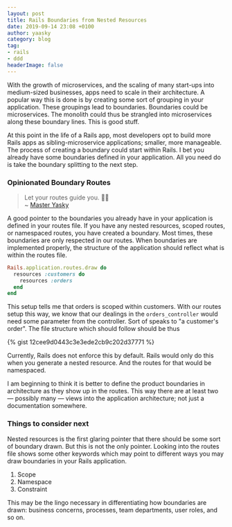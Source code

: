 ```yaml
---
layout: post
title: Rails Boundaries from Nested Resources
date: 2019-09-14 23:08 +0100
author: yaasky
category: blog
tag:
- rails
- ddd
headerImage: false
---
```


With the growth of microservices, and the scaling of many start-ups into medium-sized businesses, apps need to scale in their architecture. A popular way this is done is by creating some sort of grouping in your application. These groupings lead to boundaries. Boundaries could be microservices. The monolith could thus be strangled into microservices along these boundary lines. This is good stuff.

At this point in the life of a Rails app, most developers opt to build more Rails apps as sibling-microservice applications; smaller, more manageable. The process of creating a boundary could start within Rails. I bet you already have some boundaries defined in your application. All you need do is take the boundary splitting to the next step.

### Opinionated Boundary Routes

> Let your routes guide you. 🙏🏾  
> ~ [Master Yasky](https://twitter.com/Yaasky/status/1173634775216742407)

A good pointer to the boundaries you already have in your application is defined in your routes file. If you have any nested resources, scoped routes, or namespaced routes, you have created a boundary. Most times, these boundaries are only respected in our routes. When boundaries are implemented properly, the structure of the application should reflect what is within the routes file.

```ruby
Rails.application.routes.draw do
  resources :customers do
    resources :orders
  end
end
```

This setup tells me that orders is scoped within customers. With our routes setup this way, we know that our dealings in the `orders_controller` would need some parameter from the controller. Sort of speaks to "a customer's order". The file structure which should follow should be thus

{% gist 12cee9d0443c3e3ede2cb9c202d37771 %}

Currently, Rails does not enforce this by default. Rails would only do this when you generate a nested resource. And the routes for that would be namespaced.

I am beginning to think it is better to define the product boundaries in architecture as they show up in the routes. This way there are at least two — possibly many — views into the application architecture; not just a documentation somewhere.

### Things to consider next

Nested resources is the first glaring pointer that there should be some sort of boundary drawn. But this is not the only pointer. Looking into the routes file shows some other keywords which may point to different ways you may draw boundaries in your Rails application.

  1. Scope
  2. Namespace
  3. Constraint

This may be the lingo necessary in differentiating how boundaries are drawn: business concerns, processes, team departments, user roles, and so on.
